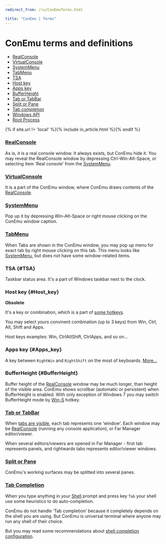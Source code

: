 ```yaml
---
redirect_from: /ru/ConEmuTerms.html

title: "ConEmu | Terms"
---
```


# ConEmu terms and definitions

* [RealConsole](#RealConsole)
* [VirtualConsole](#VirtualConsole)
* [SystemMenu](#SystemMenu)
* [TabMenu](#TabMenu)
* [TSA](#TSA)
* [Host key](#Host_key)
* [Apps key](#Apps_key)
* [BufferHeight](#BufferHeight)
* [Tab or TabBar](#Tab)
* [Split or Pane](#Pane)
* [Tab completion](#TabCompletion)
* [Windows API](WinApi.html)
* [Root Process](RootProcess.html)

{% if site.url != 'local' %}{% include in_article.html %}{% endif %}


<h3 id="RealConsole"><a href="RealConsole.html">RealConsole</a></h3>

As is, it is a real console window. It always exists, but ConEmu hide it.
You may reveal the RealConsole window by depressing Ctrl-Win-Alt-Space,
or selecting item 'Real console' from the [SystemMenu](SystemMenu.html).



<h3 id="VirtualConsole"><a href="VirtualConsole.html">VirtualConsole</a></h3>

It is a part of the ConEmu window, where ConEmu draws
contents of the [RealConsole](ConEmuTerms.html#RealConsole).



<h3 id="SystemMenu"><a href="SystemMenu.html">SystemMenu</a></h3>

Pop up it by depressing Win-Alt-Space or right mouse clicking on the ConEmu window caption.



<h3 id="TabMenu"><a href="TabMenu.html">TabMenu</a></h3>

When Tabs are shown in the ConEmu window, you may pop up menu
for exact tab by right mouse clicking on this tab.
This menu looks like [SystemMenu](SystemMenu.html),
but does not have some window-related items.



### TSA   {#TSA}

Taskbar status area. It's a part of Windows taskbar next to the clock.


### Host key   {#Host_key}

**Obsolete**

It's a key or combination, which is a part of [some hotkeys](KeyboardShortcuts.html#Configurable_hotkeys).

You may select yours convinent combination (up to 3 keys) from Win, Ctrl, Alt, Shift and Apps.

Host keys examples: Win, CtrlAltShift, CtrlApps, and so on...


### Apps key   {#Apps_key}

A key between `RightWin` and `RightShift` on the most of keyboards.
[More...](AppsKey.html)



### BufferHeight   {#BufferHeight}

Buffer height of the [RealConsole](ConEmuTerms.html#RealConsole) window may be much longer,
than height of the visible area. ConEmu shows scrollbar (automatic or persistent)
when BufferHeight is enabled. With only exception of Windows 7 you may switch BufferHeight mode
by [Win-S](KeyboardShortcuts.html#Configurable_hotkeys) hotkey.



<h3 id="Tab"><a href="TabBar.html">Tab or TabBar</a></h3>

When [tabs are visible](Settings.html#Tabs), each tab represents one ‘window’.
Each window may be [RealConsole](ConEmuTerms.html#RealConsole) (running any console application),
or Far Manager editor/viewer.

When several editors/viewers are opened in Far Manager - first tab represents panels,
and rightwards tabs represents editor/viewer windows.



<h3 id="Pane"><a href="SplitScreen.html">Split or Pane</a></h3>

ConEmu's working surfaces may be splitted into several panes.



<h3 id="TabCompletion"><a href="TabCompletion.html">Tab Completion</a></h3>

When you type anything in your [Shell](TerminalVsShell.html) prompt
and press key `Tab` your shell use some heuristics to do auto-completion.

ConEmu do not handle ‘Tab completion’ because it completely depends
on the shell you are using. But ConEmu is universal terminal where anyone
may run any shell of their choice.

But you may read some recommendations about
[shell completion configuration](TabCompletion.html).
